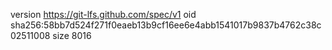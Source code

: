 version https://git-lfs.github.com/spec/v1
oid sha256:58bb7d524f271f0eaeb13b9cf16ee6e4abb1541017b9837b4762c38c02511008
size 8016
